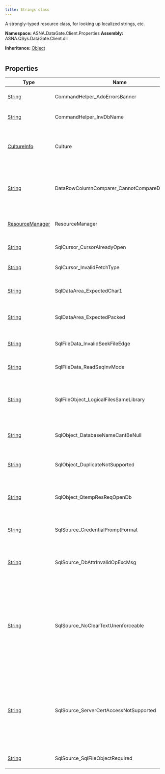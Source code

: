 ```yaml
---
title: Strings class
---
```


A strongly-typed resource class, for looking up localized strings, etc.

**Namespace:** ASNA.DataGate.Client.Properties
**Assembly:** ASNA.QSys.DataGate.Client.dll

**Inheritance:** [Object](https://docs.microsoft.com/en-us/dotnet/api/system.object)
<br>
<br>

## Properties

| Type | Name | Description
| --- | --- | --- 
| [String](https://learn.microsoft.com/en-us/dotnet/api/system.string?view=net-8.0) | CommandHelper_AdoErrorsBanner | Looks up a localized string similar to ADO Errors. |
| [String](https://learn.microsoft.com/en-us/dotnet/api/system.string?view=net-8.0) | CommandHelper_InvDbName | Looks up a localized string similar to Invalid SQL database name.. |
| [CultureInfo](https://docs.microsoft.com/en-us/dotnet/api/system.globalization.cultureinfo) | Culture | Overrides the current thread's CurrentUICulture property for allresource lookups using this strongly typed resource class. |
| [String](https://learn.microsoft.com/en-us/dotnet/api/system.string?view=net-8.0) | DataRowColumnComparer_CannotCompareDeletedRow | Looks up a localized string similar to The DataRowColumnComparer does not work with DataRows that have been deleted since it only compares current values.. |
| [ResourceManager](https://learn.microsoft.com/en-us/dotnet/api/system.resources.resourcemanager?view=net-8.0) | ResourceManager | Returns the cached ResourceManager instance used by this class. |
| [String](https://learn.microsoft.com/en-us/dotnet/api/system.string?view=net-8.0) | SqlCursor_CursorAlreadyOpen | Looks up a localized string similar to Cursor already open.. |
| [String](https://learn.microsoft.com/en-us/dotnet/api/system.string?view=net-8.0) | SqlCursor_InvalidFetchType | Looks up a localized string similar to Invalid fetch type.. |
| [String](https://learn.microsoft.com/en-us/dotnet/api/system.string?view=net-8.0) | SqlDataArea_ExpectedChar1 | Looks up a localized string similar to Expected DataTypes.Char(1) parameter.. |
| [String](https://learn.microsoft.com/en-us/dotnet/api/system.string?view=net-8.0) | SqlDataArea_ExpectedPacked | Looks up a localized string similar to Expected DataTypes.Packed parameter.. |
| [String](https://learn.microsoft.com/en-us/dotnet/api/system.string?view=net-8.0) | SqlFileData_InvalidSeekFileEdge | Looks up a localized string similar to Expected SeekMode.First or SeekMode.Last.. |
| [String](https://learn.microsoft.com/en-us/dotnet/api/system.string?view=net-8.0) | SqlFileData_ReadSeqInvMode | Looks up a localized string similar to Invalid mode.. |
| [String](https://learn.microsoft.com/en-us/dotnet/api/system.string?view=net-8.0) | SqlFileObject_LogicalFilesSameLibrary | Looks up a localized string similar to This version only supports logical files created in the same library (SQL database) as their respective base files. |
| [String](https://learn.microsoft.com/en-us/dotnet/api/system.string?view=net-8.0) | SqlObject_DatabaseNameCantBeNull | Looks up a localized string similar to DatabaseName value cannot be a null.. |
| [String](https://learn.microsoft.com/en-us/dotnet/api/system.string?view=net-8.0) | SqlObject_DuplicateNotSupported | Looks up a localized string similar to This version only supports duplication of Physical and SQL Logical files.. |
| [String](https://learn.microsoft.com/en-us/dotnet/api/system.string?view=net-8.0) | SqlObject_QtempResReqOpenDb | Looks up a localized string similar to QTEMP can only be resolved for an open database connection.. |
| [String](https://learn.microsoft.com/en-us/dotnet/api/system.string?view=net-8.0) | SqlSource_CredentialPromptFormat | Looks up a localized string similar to Please enter a valid SQL Server login name and password for data source '{0}'. |
| [String](https://learn.microsoft.com/en-us/dotnet/api/system.string?view=net-8.0) | SqlSource_DbAttrInvalidOpExcMsg | Looks up a localized string similar to Please open the SQL Server connection before accessing this property.. |
| [String](https://learn.microsoft.com/en-us/dotnet/api/system.string?view=net-8.0) | SqlSource_NoClearTextUnenforceable | Looks up a localized string similar to ADO/SQL may allow unencrypted transmissions over authenticated connections in non-DataGate programs, if so configured.  The DataGate no-cleartext option is not enforceable at the *SQLCLIENT level. As an alternative, consider using the 'Force Encryption' property of the SQL Server instance.. |
| [String](https://learn.microsoft.com/en-us/dotnet/api/system.string?view=net-8.0) | SqlSource_ServerCertAccessNotSupported | Looks up a localized string similar to ADO/SQL do not provide server certificate access for direct client validation. Instead, consider installing RFC2595 hostname certificates on the server, and use the DataGate DNS hostname matching option (SslOptions.AuthDns).. |
| [String](https://learn.microsoft.com/en-us/dotnet/api/system.string?view=net-8.0) | SqlSource_SqlFileObjectRequired | Looks up a localized string similar to Expected SqlFileObject instance.. |
